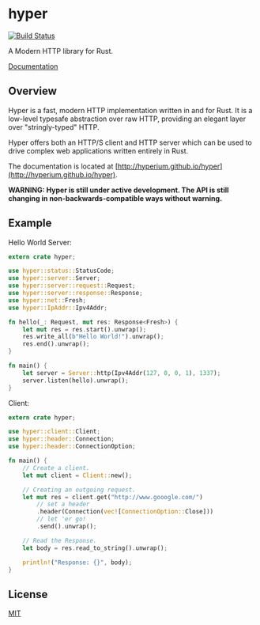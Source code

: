 # hyper

[![Build Status](https://travis-ci.org/hyperium/hyper.svg?branch=master)](https://travis-ci.org/hyperium/hyper)

A Modern HTTP library for Rust.

[Documentation](http://hyperium.github.io/hyper)

## Overview

Hyper is a fast, modern HTTP implementation written in and for Rust. It
is a low-level typesafe abstraction over raw HTTP, providing an elegant
layer over "stringly-typed" HTTP.

Hyper offers both an HTTP/S client and HTTP server which can be used to drive
complex web applications written entirely in Rust.

The documentation is located at [http://hyperium.github.io/hyper](http://hyperium.github.io/hyper).

__WARNING: Hyper is still under active development. The API is still changing
in non-backwards-compatible ways without warning.__

## Example

Hello World Server:

```rust
extern crate hyper;

use hyper::status::StatusCode;
use hyper::server::Server;
use hyper::server::request::Request;
use hyper::server::response::Response;
use hyper::net::Fresh;
use hyper::IpAddr::Ipv4Addr;

fn hello(_: Request, mut res: Response<Fresh>) {
    let mut res = res.start().unwrap();
    res.write_all(b"Hello World!").unwrap();
    res.end().unwrap();
}

fn main() {
    let server = Server::http(Ipv4Addr(127, 0, 0, 1), 1337);
    server.listen(hello).unwrap();
}
```

Client:

```rust
extern crate hyper;

use hyper::client::Client;
use hyper::header::Connection;
use hyper::header::ConnectionOption;

fn main() {
    // Create a client.
    let mut client = Client::new();

    // Creating an outgoing request.
    let mut res = client.get("http://www.gooogle.com/")
        // set a header
        .header(Connection(vec![ConnectionOption::Close]))
        // let 'er go!
        .send().unwrap();

    // Read the Response.
    let body = res.read_to_string().unwrap();

    println!("Response: {}", body);
}
```

## License

[MIT](./LICENSE)


